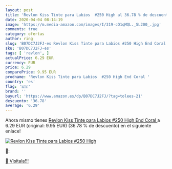 ```yaml
---
layout: post
title: 'Revlon Kiss Tinte para Labios  #250 High al 36.78 % de descuento'
date: 2020-04-04 08:14:19
image: 'https://m.media-amazon.com/images/I/319-cO1qMQL._SL200_.jpg'
comments: true
category: ofertas
author: ring
slug: 'B07DC7J2FJ-es Revlon Kiss Tinte para Labios #250 High End Coral'
sku: 'B07DC7J2FJ-es'
tags: [ 'revlon', ]
actualPrice: 6.29 EUR
currency: EUR
price: 6.29
comparePrice: 9.95 EUR
prodname: 'Revlon Kiss Tinte para Labios  #250 High End Coral '
country: 'es'
flag: '🇪🇸'
brand: ''
buyurl: 'https://www.amazon.es/dp/B07DC7J2FJ/?tag=tolees-21'
descuento: '36.78'
average: '6.29'
---
```


Ahora mismo tienes [Revlon Kiss Tinte para Labios  #250 High End Coral ](https://www.amazon.es/dp/B07DC7J2FJ/?tag=tolees-21) a 6.29 EUR (original: 9.95 EUR) (36.78 %  de descuento) en el siguiente enlace!

[![Revlon Kiss Tinte para Labios  #250 High](https://m.media-amazon.com/images/I/319-cO1qMQL._SL200_.jpg)](https://www.amazon.es/dp/B07DC7J2FJ/?tag=tolees-21)

🔎:


[🛒 Visítala!!!](https://www.amazon.es/dp/B07DC7J2FJ/?tag=tolees-21)

